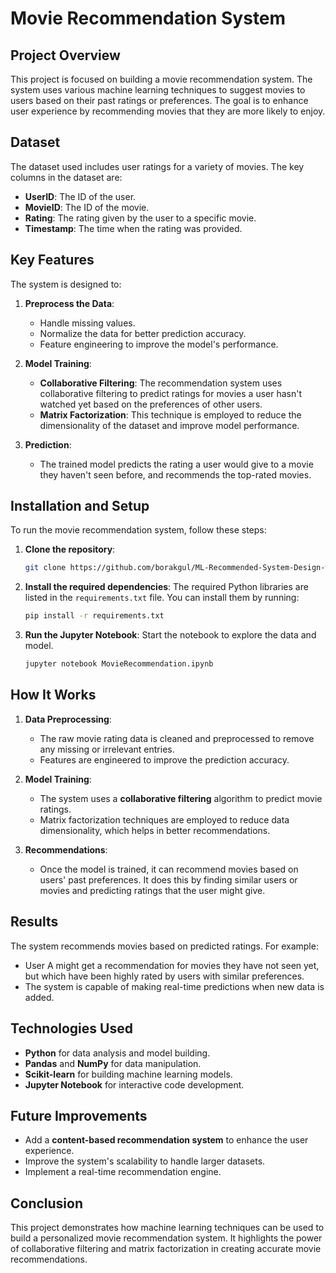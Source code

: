 # Movie Recommendation System

## Project Overview

This project is focused on building a movie recommendation system. The system uses various machine learning techniques to suggest movies to users based on their past ratings or preferences. The goal is to enhance user experience by recommending movies that they are more likely to enjoy.

## Dataset

The dataset used includes user ratings for a variety of movies. The key columns in the dataset are:

- **UserID**: The ID of the user.
- **MovieID**: The ID of the movie.
- **Rating**: The rating given by the user to a specific movie.
- **Timestamp**: The time when the rating was provided.

## Key Features

The system is designed to:

1. **Preprocess the Data**:
    - Handle missing values.
    - Normalize the data for better prediction accuracy.
    - Feature engineering to improve the model's performance.

2. **Model Training**:
    - **Collaborative Filtering**: The recommendation system uses collaborative filtering to predict ratings for movies a user hasn't watched yet based on the preferences of other users.
    - **Matrix Factorization**: This technique is employed to reduce the dimensionality of the dataset and improve model performance.

3. **Prediction**:
    - The trained model predicts the rating a user would give to a movie they haven't seen before, and recommends the top-rated movies.

## Installation and Setup

To run the movie recommendation system, follow these steps:

1. **Clone the repository**:
    ```bash
    git clone https://github.com/borakgul/ML-Recommended-System-Design-w-TensorFlow
    ```

2. **Install the required dependencies**:
    The required Python libraries are listed in the `requirements.txt` file. You can install them by running:
    ```bash
    pip install -r requirements.txt
    ```

3. **Run the Jupyter Notebook**:
    Start the notebook to explore the data and model.
    ```bash
    jupyter notebook MovieRecommendation.ipynb
    ```

## How It Works

1. **Data Preprocessing**:
    - The raw movie rating data is cleaned and preprocessed to remove any missing or irrelevant entries. 
    - Features are engineered to improve the prediction accuracy.

2. **Model Training**:
    - The system uses a **collaborative filtering** algorithm to predict movie ratings. 
    - Matrix factorization techniques are employed to reduce data dimensionality, which helps in better recommendations.

3. **Recommendations**:
    - Once the model is trained, it can recommend movies based on users' past preferences. It does this by finding similar users or movies and predicting ratings that the user might give.

## Results

The system recommends movies based on predicted ratings. For example:
- User A might get a recommendation for movies they have not seen yet, but which have been highly rated by users with similar preferences.
- The system is capable of making real-time predictions when new data is added.

## Technologies Used

- **Python** for data analysis and model building.
- **Pandas** and **NumPy** for data manipulation.
- **Scikit-learn** for building machine learning models.
- **Jupyter Notebook** for interactive code development.
  
## Future Improvements

- Add a **content-based recommendation system** to enhance the user experience.
- Improve the system's scalability to handle larger datasets.
- Implement a real-time recommendation engine.

## Conclusion

This project demonstrates how machine learning techniques can be used to build a personalized movie recommendation system. It highlights the power of collaborative filtering and matrix factorization in creating accurate movie recommendations.

